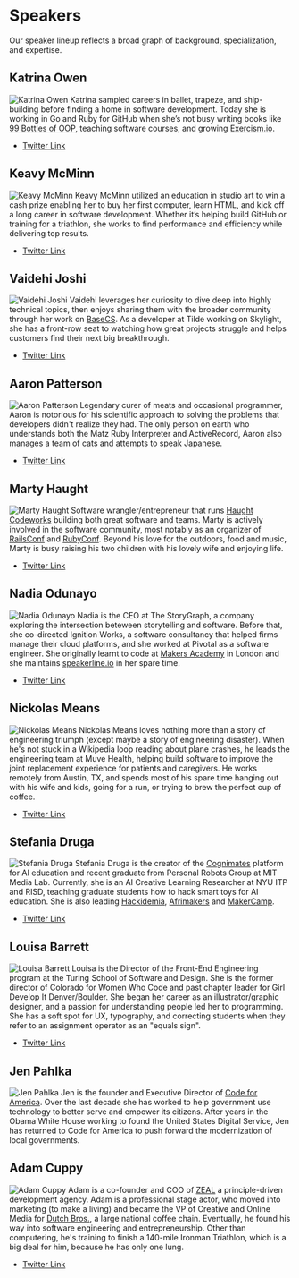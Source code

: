 # Speakers

Our speaker lineup reflects a broad graph of background, specialization, and expertise.

## Katrina Owen
![Katrina Owen](/speakers/katrina-owen.jpg)
Katrina sampled careers in ballet, trapeze, and ship-building before
finding a home in software development. Today she is working in Go and Ruby for
GitHub when she’s not busy writing books like [99 Bottles of OOP](https://www.sandimetz.com/99bottles/), teaching software
courses, and growing [Exercism.io](http://exercism.io).

- [Twitter Link](https://twitter.com/kytrinyx)

## Keavy McMinn
![Keavy McMinn](/speakers/keavy-mcminn.jpg)
Keavy McMinn utilized an education in studio art to win a cash prize enabling her to buy her first computer, learn HTML, and kick off a long career in software development. Whether it’s helping build GitHub or training for a triathlon, she works to find performance and efficiency while delivering top results.

- [Twitter Link](https://twitter.com/keavy)

## Vaidehi Joshi
![Vaidehi Joshi](/speakers/vaidehi-joshi.jpg)
Vaidehi leverages her curiosity to dive deep into highly technical topics, then enjoys sharing them with the broader community through her work on [BaseCS](https://dev.to/vaidehijoshi/). As a developer at Tilde working on Skylight, she has a front-row seat to watching how great projects struggle and helps customers find their next big breakthrough.

- [Twitter Link](https://twitter.com/vaidehijoshi)

## Aaron Patterson
![Aaron Patterson](/speakers/aaron-patterson.jpg)
Legendary curer of meats and occasional programmer, Aaron is notorious for his scientific approach to solving the problems that developers didn't realize they had. The only person on earth who understands both the Matz Ruby Interpreter and ActiveRecord, Aaron also manages a team of cats and attempts to speak Japanese.

- [Twitter Link](https://twitter.com/tenderlove)

## Marty Haught
![Marty Haught](/speakers/marty-haught.png)
Software wrangler/entrepreneur that runs [Haught Codeworks](https://haughtcodeworks.com/) building both great software and teams. Marty is actively involved in the software community, most notably as an organizer of [RailsConf](http://railsconf.com/) and [RubyConf](http://rubyconf.org/). Beyond his love for the outdoors, food and music, Marty is busy raising his two children with his lovely wife and enjoying life.

- [Twitter Link](https://twitter.com/mghaught)

## Nadia Odunayo
![Nadia Odunayo](/speakers/nadia-odunayo.jpg)
Nadia is the CEO at The StoryGraph, a company exploring the intersection beteween storytelling and software. Before that, she co-directed Ignition Works, a software consultancy that helped firms manage their cloud platforms, and she worked at Pivotal as a software engineer. She originally learnt to code at [Makers Academy](https://makers.tech/become/makers-academy/) in London and she maintains [speakerline.io](https://speakerline.io/) in her spare time.

- [Twitter Link](https://twitter.com/nodunayo)

## Nickolas Means
![Nickolas Means](/speakers/nickolas-means.jpg)
Nickolas Means loves nothing more than a story of engineering triumph (except maybe a story of engineering disaster). When he's not stuck in a Wikipedia loop reading about plane crashes, he leads the engineering team at Muve Health, helping build software to improve the joint replacement experience for patients and caregivers. He works remotely from Austin, TX, and spends most of his spare time hanging out with his wife and kids, going for a run, or trying to brew the perfect cup of coffee.

- [Twitter Link](https://twitter.com/nmeans)

## Stefania Druga
![Stefania Druga](/speakers/stefania-druga.jpg)
Stefania Druga is the creator of the [Cognimates](http://cognimates.me/) platform for AI education and recent graduate from Personal Robots Group at MIT Media Lab. Currently, she is an AI Creative Learning Researcher at NYU ITP and RISD, teaching graduate students how to hack smart toys for AI education. She is also leading [Hackidemia](http://hackidemia.com/), [Afrimakers](http://afrimakers.org/) and [MakerCamp](https://www.youtube.com/watch?v=HD2THaHnT7I).

- [Twitter Link](https://twitter.com/stefania_druga)

## Louisa Barrett
![Louisa Barrett](/speakers/louisa-barrett.jpg)
Louisa is the Director of the Front-End Engineering program at the Turing School of Software and Design. She is the former director of Colorado for Women Who Code and past chapter leader for Girl Develop It Denver/Boulder. She began her career as an illustrator/graphic designer, and a passion for understanding people led her to programming. She has a soft spot for UX, typography, and correcting students when they refer to an assignment operator as an "equals sign".

- [Twitter Link](https://twitter.com/weesie_b)

## Jen Pahlka
![Jen Pahlka](/speakers/jennifer-pahlka.jpg)
Jen is the founder and Executive Director of [Code for America](https://en.wikipedia.org/wiki/Code_for_America). Over the last decade she has worked to help government use technology to better serve and empower its citizens. After years in the Obama White House working to found the United States Digital Service, Jen has returned to Code for America to push forward the modernization of local governments.

## Adam Cuppy
![Adam Cuppy](/speakers/adam-cuppy.jpg)
Adam is a co-founder and COO of [ZEAL](https://codingzeal.com/?ref=trvrsl-2019) a principle-driven development agency. Adam is a professional stage actor, who moved into marketing (to make a living) and became the VP of Creative and Online Media for [Dutch Bros.](https://dutchbros.com), a large national coffee chain. Eventually, he found his way into software engineering and entrepreneurship. Other than computering, he's training to finish a 140-mile Ironman Triathlon, which is a big deal for him, because he has only one lung.

- [Twitter Link](https://twitter.com/adamcuppy)

